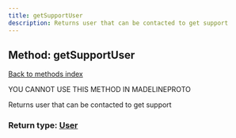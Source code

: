 ```yaml
---
title: getSupportUser
description: Returns user that can be contacted to get support
---
```

## Method: getSupportUser  
[Back to methods index](index.md)


YOU CANNOT USE THIS METHOD IN MADELINEPROTO


Returns user that can be contacted to get support



### Return type: [User](../types/User.md)

